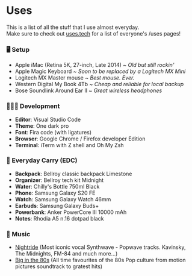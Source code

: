 # Uses
This is a list of all the stuff that I use almost everyday.<br />
Make sure to check out [uses.tech](https://uses.tech/) for a list of everyone's /uses pages!

### 🖥 Setup
- Apple iMac (Retina 5K, 27-inch, Late 2014) ~ *Old but still rockin'*
- Apple Magic Keyboard ~ *Soon to be replaced by a Logitech MX Mini*
- Logitech MX Master mouse ~ *Best mouse. Ever.*
- Western Digital My Book 4Tb ~ *Cheap and reliable for local backup*
- Bose Soundlink Around Ear II ~ *Great wireless headphones*

### 👨🏻‍💻 Development
- **Editor**: Visual Studio Code
- **Theme**: One dark pro
- **Font**: Fira code (with ligatures)
- **Browser**: Google Chrome / Firefox developer Edition
- **Terminal**: iTerm with Z shell and Oh My Zsh

### 🎒 Everyday Carry (EDC)
- **Backpack**: Bellroy classic backpack Limestone
- **Organizer**: Bellroy tech kit Midnight
- **Water**: Chilly's Bottle 750ml Black
- **Phone**: Samsung Galaxy S20 FE
- **Watch**: Samsung Galaxy Watch 46mm
- **Earbuds**: Samsung Galaxy Buds+
- **Powerbank**: Anker PowerCore III 10000 mAh
- **Notes**: Rhodia A5 n.16 dotpad black

### 🎹 Music
- [Nightride](https://open.spotify.com/playlist/3vWjWKZNWtlNc8BhT6YxOH) (Most iconic vocal Synthwave - Popwave tracks. Kavinsky, The Midnights, FM-84 and much more...)
- [Big in the 80s](https://open.spotify.com/playlist/2TAdvje5W9GpVwTB7hHs4B) (All time favourites of the 80s Pop culture from motion pictures soundtrack to gratest hits)
